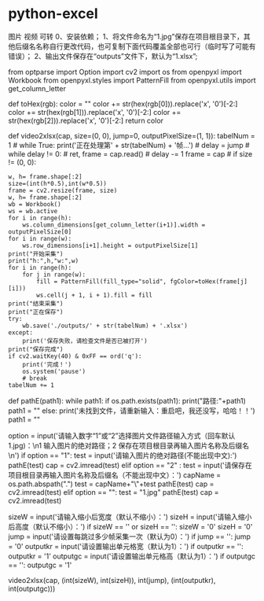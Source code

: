 # python-excel
图片
视频
可转
 0、安装依赖；
 1、将文件命名为“1.jpg”保存在项目根目录下，其他后缀名名称自行更改代码，也可复制下面代码覆盖全部也可行（临时写了可能有错误）；
 2、输出文件保存在“outputs”文件下，默认为“1.xlsx”;
 

 
from optparse import Option
import cv2
import os
from openpyxl import Workbook
from openpyxl.styles import PatternFill
from openpyxl.utils import get_column_letter


def toHex(rgb):
    color = ""
    color += str(hex(rgb[0])).replace('x', '0')[-2:]
    color += str(hex(rgb[1])).replace('x', '0')[-2:]
    color += str(hex(rgb[2])).replace('x', '0')[-2:]
    return color


def video2xlsx(cap, size=(0, 0), jump=0, outputPixelSize=(1, 1)):
    tabelNum = 1
    # while True:
    print('正在处理第' + str(tabelNum) + '帧...')
        # delay = jump
        # while delay != 0:
        #     ret, frame = cap.read()
        #     delay -= 1
    frame = cap
        # if size != (0, 0):
    
    w, h= frame.shape[:2]
    size=(int(h*0.5),int(w*0.5))
    frame = cv2.resize(frame, size)
    w, h= frame.shape[:2]
    wb = Workbook()
    ws = wb.active
    for i in range(h):
        ws.column_dimensions[get_column_letter(i+1)].width = outputPixelSize[0]
    for i in range(w):
        ws.row_dimensions[i+1].height = outputPixelSize[1]
    print("开始采集")
    print("h:",h,"w:",w)
    for i in range(h):
        for j in range(w):
            fill = PatternFill(fill_type="solid", fgColor=toHex(frame[j][i]))
            ws.cell(j + 1, i + 1).fill = fill
    print("结束采集")
    print("正在保存")
    try:
        wb.save('./outputs/' + str(tabelNum) + '.xlsx')
    except:
        print('保存失败，请检查文件是否已被打开')
    print("保存完成")
    if cv2.waitKey(40) & 0xFF == ord('q'):
        print('完成！')
        os.system('pause')
        # break
    tabelNum += 1

 
 
 
 def pathE(path1):
    while path1:
        if os.path.exists(path1):
            print("路径:"+path1)
            path1 = ""
        else:
            print('未找到文件，请重新输入：重启吧，我还没写，哈哈！！')
            path1 = ""
 
 option = input('请输入数字“1”或“2”选择图片文件路径输入方式（回车默认1.jpg)：\n1 输入图片的绝对路径；2 保存在项目根目录再输入图片名称及后缀名\n')
if option == "1":
    test = input('请输入图片的绝对路径(不能出现中文):')
    pathE(test)
    cap = cv2.imread(test)
elif option == "2" :
    test = input('请保存在项目根目录再输入图片名称及后缀名（不能出现中文）：')
    capName = os.path.abspath(".")
    test = capName+"\\"+test
    pathE(test)
    cap = cv2.imread(test)
elif option == "":
    test = "1.jpg"
    pathE(test)
    cap = cv2.imread(test)

sizeW = input('请输入缩小后宽度（默认不缩小）：')
sizeH = input('请输入缩小后高度（默认不缩小）：')
if sizeW == '' or sizeH == '':
    sizeW = '0'
    sizeH = '0'
jump = input('请设置每跳过多少帧采集一次（默认为0）：')
if jump == '':
    jump = '0'
outputkr = input('请设置输出单元格宽（默认为1）：')
if outputkr == '':
    outputkr = '1'
outputgc = input('请设置输出单元格高（默认为1）：')
if outputgc == '':
    outputgc = '1'

video2xlsx(cap, (int(sizeW), int(sizeH)), int(jump), (int(outputkr), int(outputgc)))
